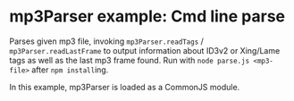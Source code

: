 mp3Parser example: Cmd line parse
=================================

Parses given mp3 file, invoking `mp3Parser.readTags` / `mp3Parser.readLastFrame` to output
information about ID3v2 or Xing/Lame tags as well as the last mp3 frame found. Run with
`node parse.js <mp3-file>` after `npm install`ing.

In this example, mp3Parser is loaded as a CommonJS module.
